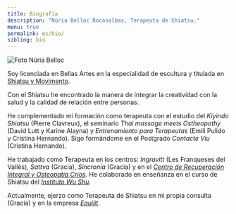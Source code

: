 ```yaml
---
title: Biografía
description: "Núria Belloc Rocasalbas, Terapeuta de Shiatsu."
menu: true
permalink: es/bio/
sibling: bio
---
```


![Foto Núria Belloc]({{site.baseurl}}/image/nuria-belloc.jpg)

Soy licenciada en Bellas Artes en la especialidad de escultura y titulada en [Shiatsu y Movimento](http://www.shiatsu-movimiento.com).

Con el Shiatsu he encontrado la manera de integrar la creatividad con la salud y la calidad de relación entre personas.

He complementado mi formación como terapeuta con el estudio del _Kiyindo Shiatsu_ (Pierre Clavreux), el seminario _Thai massage meets Ostheopathy_ (David Lutt y Karine Alayna) y _Entrenamiento para Terapeutas_ (Emili Pulido y Cristina Hernando). Sigo formándome en el Postgrado _Contacte Viu_ (Cristina Hernando).

He trabajado como Terapeuta en los centros: _Ingravitt_ (Les Franqueses del Vallès), _Sattva_ (Gracia), _Sincronia_ (Gracia) y en el _[Centro de Recuperación Integral y Osteopatia Crios][crios]_. He colaborado en enseñanza en el curso de Shiatsu del _[Instituto Wu Shu][wushu]_.

Actualmente, ejerzo como Terapeuta de Shiatsu en mi propia consulta (Gracia) y en la empresa _[Equilit][equilit]_.

[crios]: http://www.criosgracia.com
[wushu]: http://www.institutodewushu.com
[equilit]: http://equilit.com/
